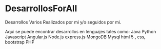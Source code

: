 # DesarrollosForAll
Desarrollos Varios Realizados por mi y/o seguidos por mi.

Aqui se puede encontrar desarrollos en lenguajes tales como:
Java
Python
Javascript
Angular.js
Node.js
express.js
MongoDB
Mysql
html 5 , css, bootstrap
PHP
